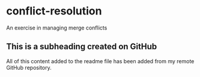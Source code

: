 # conflict-resolution
An exercise in managing merge conflicts

## This is a subheading created on GitHub

All of this content added to the readme file has been added from my remote GitHub repository.
